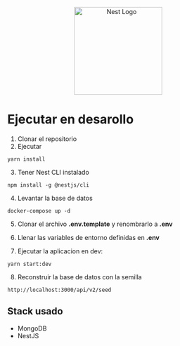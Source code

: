 <p align="center">
  <a href="http://nestjs.com/" target="blank"><img src="https://nestjs.com/img/logo-small.svg" width="200" alt="Nest Logo" /></a>
</p>

# Ejecutar en desarollo

1. Clonar el repositorio
2. Ejecutar
``` 
yarn install
```
3. Tener Nest CLI instalado
```
npm install -g @nestjs/cli
```
4. Levantar la base de datos
```
docker-compose up -d
```
5. Clonar el archivo __.env.template__ y renombrarlo a __.env__

6. Llenar las variables de entorno definidas en __.env__

7. Ejecutar la aplicacion en dev:
```
yarn start:dev
```
8. Reconstruir la base de datos con la semilla
``` 
http://localhost:3000/api/v2/seed
```

## Stack usado
* MongoDB
* NestJS


